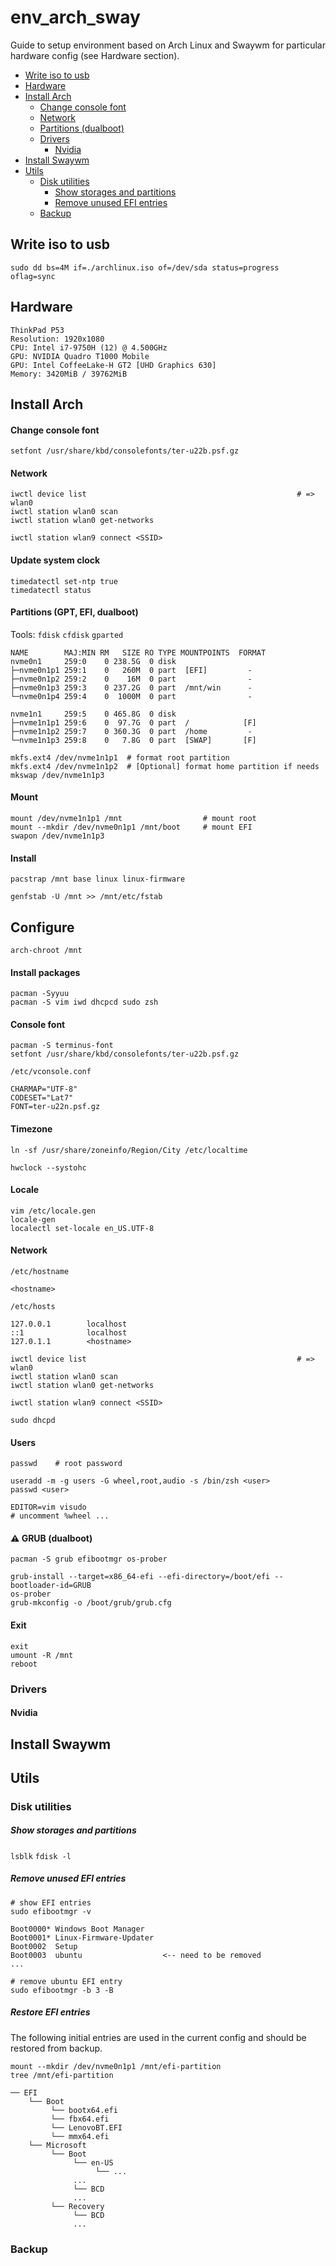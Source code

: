 # env_arch_sway
Guide to setup environment based on Arch Linux and Swaywm for particular hardware config (see Hardware section).

  * [Write iso to usb](#write-iso-to-usb)
  * [Hardware](#hardware)
  * [Install Arch](#install-arch)
    + [Change console font](#change-console-font)
    + [Network](#network)
    + [Partitions (dualboot)](#partitions--dualboot-)
    + [Drivers](#drivers)
      - [Nvidia](#nvidia)
  * [Install Swaywm](#install-swaywm)
  * [Utils](#utils)
    + [Disk utilities](#disk-utilities)
        * [Show storages and partitions](#show-storages-and-partitions)
        * [Remove unused EFI entries](#remove-unused-efi-entries)
    + [Backup](#backup)


## Write iso to usb
```
sudo dd bs=4M if=./archlinux.iso of=/dev/sda status=progress oflag=sync
```

## Hardware
```
ThinkPad P53
Resolution: 1920x1080
CPU: Intel i7-9750H (12) @ 4.500GHz
GPU: NVIDIA Quadro T1000 Mobile
GPU: Intel CoffeeLake-H GT2 [UHD Graphics 630]
Memory: 3420MiB / 39762MiB
```

## Install Arch
#### Change console font
```
setfont /usr/share/kbd/consolefonts/ter-u22b.psf.gz
```

#### Network
```
iwctl device list                                               # => wlan0
iwctl station wlan0 scan
iwctl station wlan0 get-networks

iwctl station wlan9 connect <SSID>
```

#### Update system clock
```
timedatectl set-ntp true
timedatectl status
```

#### Partitions (GPT, EFI, dualboot)
Tools: `fdisk` `cfdisk` `gparted`
```
NAME        MAJ:MIN RM   SIZE RO TYPE MOUNTPOINTS  FORMAT
nvme0n1     259:0    0 238.5G  0 disk                
├─nvme0n1p1 259:1    0   260M  0 part  [EFI]         -
├─nvme0n1p2 259:2    0    16M  0 part                -
├─nvme0n1p3 259:3    0 237.2G  0 part  /mnt/win      -
└─nvme0n1p4 259:4    0  1000M  0 part                -

nvme1n1     259:5    0 465.8G  0 disk 
├─nvme1n1p1 259:6    0  97.7G  0 part  /            [F] 
├─nvme1n1p2 259:7    0 360.3G  0 part  /home         -
└─nvme1n1p3 259:8    0   7.8G  0 part  [SWAP]       [F]
```
```
mkfs.ext4 /dev/nvme1n1p1  # format root partition
mkfs.ext4 /dev/nvme1n1p2  # [Optional] format home partition if needs
mkswap /dev/nvme1n1p3
```

#### Mount
```
mount /dev/nvme1n1p1 /mnt                  # mount root
mount --mkdir /dev/nvme0n1p1 /mnt/boot     # mount EFI
swapon /dev/nvme1n1p3
```

#### Install
```
pacstrap /mnt base linux linux-firmware
```
```
genfstab -U /mnt >> /mnt/etc/fstab
```

## Configure
```
arch-chroot /mnt
```
#### Install packages
```
pacman -Syyuu
pacman -S vim iwd dhcpcd sudo zsh
```

#### Console font
```
pacman -S terminus-font
setfont /usr/share/kbd/consolefonts/ter-u22b.psf.gz
```
```
/etc/vconsole.conf

CHARMAP="UTF-8"
CODESET="Lat7"
FONT=ter-u22n.psf.gz
```

#### Timezone
```
ln -sf /usr/share/zoneinfo/Region/City /etc/localtime
```
```
hwclock --systohc
```
#### Locale
```
vim /etc/locale.gen
locale-gen
localectl set-locale en_US.UTF-8
```

#### Network
```
/etc/hostname

<hostname>
```
```
/etc/hosts

127.0.0.1        localhost
::1              localhost
127.0.1.1        <hostname>
```
```
iwctl device list                                               # => wlan0
iwctl station wlan0 scan
iwctl station wlan0 get-networks

iwctl station wlan9 connect <SSID>
```
```
sudo dhcpd
```


#### Users
```
passwd    # root password
```
```
useradd -m -g users -G wheel,root,audio -s /bin/zsh <user>
passwd <user>
```
```
EDITOR=vim visudo
# uncomment %wheel ...
```

#### ⚠️ GRUB (dualboot)
```
pacman -S grub efibootmgr os-prober
```
```
grub-install --target=x86_64-efi --efi-directory=/boot/efi --bootloader-id=GRUB
os-prober
grub-mkconfig -o /boot/grub/grub.cfg
```

#### Exit
```
exit
umount -R /mnt
reboot
```

### Drivers
#### Nvidia

## Install Swaywm

## Utils
### Disk utilities
##### Show storages and partitions
`lsblk` `fdisk -l`

##### Remove unused EFI entries
```
# show EFI entries
sudo efibootmgr -v

Boot0000* Windows Boot Manager
Boot0001* Linux-Firmware-Updater
Boot0002  Setup
Boot0003  ubuntu                  <-- need to be removed
...

# remove ubuntu EFI entry
sudo efibootmgr -b 3 -B
```

##### Restore EFI entries
The following initial entries are used in the current config and should be restored from backup.
```
mount --mkdir /dev/nvme0n1p1 /mnt/efi-partition
tree /mnt/efi-partition
```
```
── EFI
    └── Boot
         └── bootx64.efi
         └── fbx64.efi
         └── LenovoBT.EFI
         └── mmx64.efi
    └── Microsoft
         └── Boot
              └── en-US
                   └── ...
              ...     
              └── BCD
              ...
         └── Recovery
              └── BCD
              ...
```

### Backup

